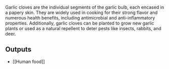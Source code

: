 Garlic cloves are the individual segments of the garlic bulb, each encased in a papery skin. They are widely used in cooking for their strong flavor and numerous health benefits, including antimicrobial and anti-inflammatory properties. Additionally, garlic cloves can be planted to grow new garlic plants or used as a natural repellent to deter pests like insects, rabbits, and deer.

## Outputs
- [[Human food]]